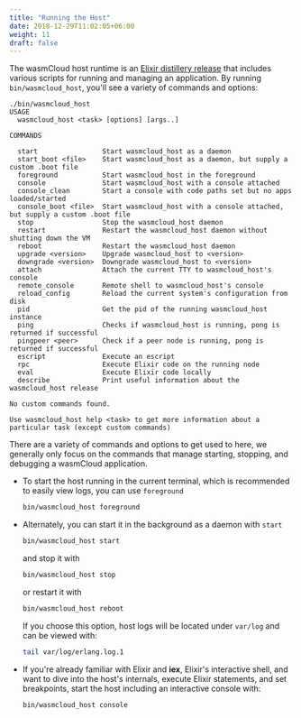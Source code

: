 ```yaml
---
title: "Running the Host"
date: 2018-12-29T11:02:05+06:00
weight: 11
draft: false
---
```


The wasmCloud host runtime is an [Elixir distillery release](https://elixirschool.com/en/lessons/misc/distillery#what-is-a-release-0) that includes various scripts for running and managing an application. By running `bin/wasmcloud_host`, you'll see a variety of commands and options:
```plain
./bin/wasmcloud_host
USAGE
  wasmcloud_host <task> [options] [args..]

COMMANDS

  start                Start wasmcloud_host as a daemon
  start_boot <file>    Start wasmcloud_host as a daemon, but supply a custom .boot file
  foreground           Start wasmcloud_host in the foreground
  console              Start wasmcloud_host with a console attached
  console_clean        Start a console with code paths set but no apps loaded/started
  console_boot <file>  Start wasmcloud_host with a console attached, but supply a custom .boot file
  stop                 Stop the wasmcloud_host daemon
  restart              Restart the wasmcloud_host daemon without shutting down the VM
  reboot               Restart the wasmcloud_host daemon
  upgrade <version>    Upgrade wasmcloud_host to <version>
  downgrade <version>  Downgrade wasmcloud_host to <version>
  attach               Attach the current TTY to wasmcloud_host's console
  remote_console       Remote shell to wasmcloud_host's console
  reload_config        Reload the current system's configuration from disk
  pid                  Get the pid of the running wasmcloud_host instance
  ping                 Checks if wasmcloud_host is running, pong is returned if successful
  pingpeer <peer>      Check if a peer node is running, pong is returned if successful
  escript              Execute an escript
  rpc                  Execute Elixir code on the running node
  eval                 Execute Elixir code locally
  describe             Print useful information about the wasmcloud_host release

No custom commands found.

Use wasmcloud_host help <task> to get more information about a particular task (except custom commands)
```
There are a variety of commands and options to get used to here, we generally only focus on the commands that manage starting, stopping, and debugging a wasmCloud application.

- To start the host running in the current terminal, which is recommended to easily view logs, you can use `foreground`

  ```bash
  bin/wasmcloud_host foreground
  ```

- Alternately, you can start it in the background as a daemon with `start`

  ```bash
  bin/wasmcloud_host start
  ```

  and stop it with
  ```bash
  bin/wasmcloud_host stop
  ```
  or restart it with
  ```bash
  bin/wasmcloud_host reboot
  ```
  
  If you choose this option, host logs will be located under `var/log` and can be viewed with:

  ```bash
  tail var/log/erlang.log.1
  ```

- If you're already familiar with Elixir and **iex**, Elixir's interactive shell, and want to dive into the host's internals, execute Elixir statements, and set breakpoints, start the host including an interactive console with:

  ```bash
  bin/wasmcloud_host console
  ```